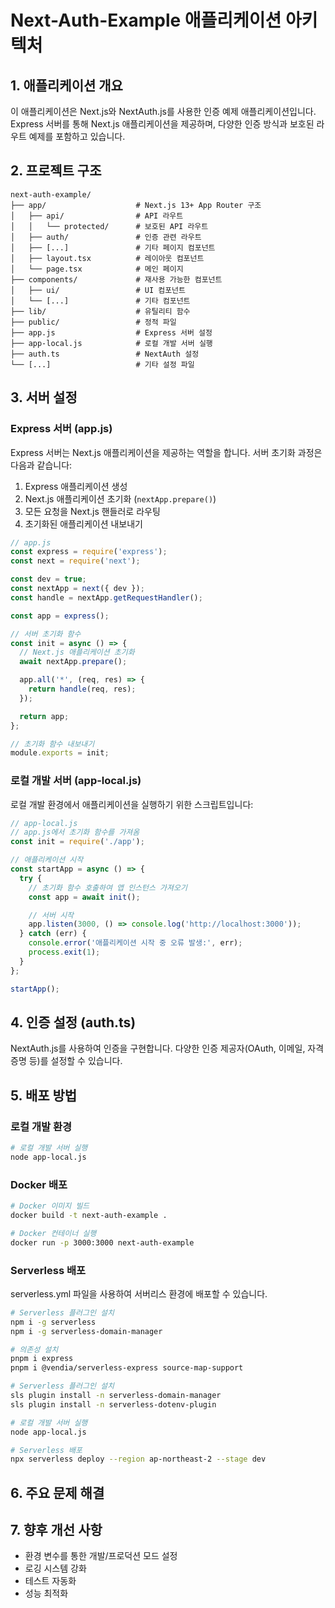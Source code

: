 # Next-Auth-Example 애플리케이션 아키텍처

## 1. 애플리케이션 개요

이 애플리케이션은 Next.js와 NextAuth.js를 사용한 인증 예제 애플리케이션입니다. Express 서버를 통해 Next.js 애플리케이션을 제공하며, 다양한 인증 방식과 보호된 라우트 예제를 포함하고 있습니다.

## 2. 프로젝트 구조

```
next-auth-example/
├── app/                    # Next.js 13+ App Router 구조
│   ├── api/                # API 라우트
│   │   └── protected/      # 보호된 API 라우트
│   ├── auth/               # 인증 관련 라우트
│   ├── [...]               # 기타 페이지 컴포넌트
│   ├── layout.tsx          # 레이아웃 컴포넌트
│   └── page.tsx            # 메인 페이지
├── components/             # 재사용 가능한 컴포넌트
│   ├── ui/                 # UI 컴포넌트
│   └── [...]               # 기타 컴포넌트
├── lib/                    # 유틸리티 함수
├── public/                 # 정적 파일
├── app.js                  # Express 서버 설정
├── app-local.js            # 로컬 개발 서버 실행
├── auth.ts                 # NextAuth 설정
└── [...]                   # 기타 설정 파일
```

## 3. 서버 설정

### Express 서버 (app.js)

Express 서버는 Next.js 애플리케이션을 제공하는 역할을 합니다. 서버 초기화 과정은 다음과 같습니다:

1. Express 애플리케이션 생성
2. Next.js 애플리케이션 초기화 (`nextApp.prepare()`)
3. 모든 요청을 Next.js 핸들러로 라우팅
4. 초기화된 애플리케이션 내보내기

```javascript
// app.js
const express = require('express');
const next = require('next');

const dev = true;
const nextApp = next({ dev });
const handle = nextApp.getRequestHandler();

const app = express();

// 서버 초기화 함수
const init = async () => {
  // Next.js 애플리케이션 초기화
  await nextApp.prepare();

  app.all('*', (req, res) => {
    return handle(req, res);
  });

  return app;
};

// 초기화 함수 내보내기
module.exports = init;
```

### 로컬 개발 서버 (app-local.js)

로컬 개발 환경에서 애플리케이션을 실행하기 위한 스크립트입니다:

```javascript
// app-local.js
// app.js에서 초기화 함수를 가져옴
const init = require('./app');

// 애플리케이션 시작
const startApp = async () => {
  try {
    // 초기화 함수 호출하여 앱 인스턴스 가져오기
    const app = await init();

    // 서버 시작
    app.listen(3000, () => console.log('http://localhost:3000'));
  } catch (err) {
    console.error('애플리케이션 시작 중 오류 발생:', err);
    process.exit(1);
  }
};

startApp();
```

## 4. 인증 설정 (auth.ts)

NextAuth.js를 사용하여 인증을 구현합니다. 다양한 인증 제공자(OAuth, 이메일, 자격 증명 등)를 설정할 수 있습니다.

## 5. 배포 방법

### 로컬 개발 환경

```bash
# 로컬 개발 서버 실행
node app-local.js
```

### Docker 배포

```bash
# Docker 이미지 빌드
docker build -t next-auth-example .

# Docker 컨테이너 실행
docker run -p 3000:3000 next-auth-example
```

### Serverless 배포

serverless.yml 파일을 사용하여 서버리스 환경에 배포할 수 있습니다.

```bash
# Serverless 플러그인 설치
npm i -g serverless
npm i -g serverless-domain-manager

# 의존성 설치
pnpm i express
pnpm i @vendia/serverless-express source-map-support

# Serverless 플러그인 설치
sls plugin install -n serverless-domain-manager
sls plugin install -n serverless-dotenv-plugin

# 로컬 개발 서버 실행
node app-local.js

# Serverless 배포
npx serverless deploy --region ap-northeast-2 --stage dev
```

## 6. 주요 문제 해결

## 7. 향후 개선 사항

- 환경 변수를 통한 개발/프로덕션 모드 설정
- 로깅 시스템 강화
- 테스트 자동화
- 성능 최적화
